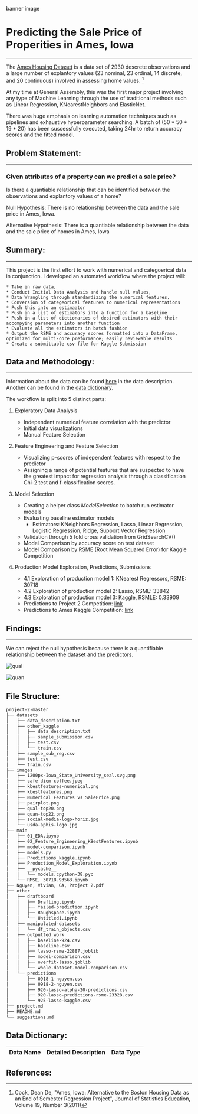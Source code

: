 banner image

# Predicting the Sale Price of Properities in Ames, Iowa
---
The [Ames Housing Dataset](http://www.amstat.org/publications/jse/v19n3/decock.pdf) is a data set of 2930 descrete observations and a large number of explantory values (23 nominal, 23 ordinal, 14 discrete, and 20 continuous) involved in assessing home values. [^fn1]

At my time at General Assembly, this was the first major project involving any type of Machine Learning through the use of traditional methods such as Linear Regression, KNearestNeighbors and ElasticNet. 

There was huge emphasis on learning automation techniques such as pipelines and exhaustive hyperparameter searching. A batch of (50 * 50 * 19 * 20) has been suscessfully executed, taking 24hr to return accuracy scores and the fitted model. 

## Problem Statement:
---

### Given attributes of a property can we predict a sale price?

Is there a quantiable relationship that can be identified between the observations and explantory values of a home?

Null Hypothesis: There is no relationship between the data and the sale price in Ames, Iowa.

Alternative Hypothesis: There is a quantiable relationship between the data and the sale price of homes in Ames, Iowa

## Summary:
---

This project is the first effort to work with numerical and categoerical data in conjunction. I developed an automated workflow where the project will:

    * Take in raw data, 
    * Conduct Initial Data Analysis and handle null values, 
    * Data Wrangling through standardizing the numerical features, 
    * Conversion of categeorical features to numerical representations
    * Push this into an estimaator
    * Push in a list of estimators into a function for a baseline
    * Push in a list of dictionaries of desired estimators with their accompying parameters into another function
    * Evaluate all the estimators in batch fashion
    * Output the RSME and accuracy scores formatted into a DataFrame, optimized for multi-core preformance; easily reviewable results
    * Create a submittable csv file for Kaggle Submission

## Data and Methodology:
---
Information about the data can be found [here]() in the data description. Another can be found in the [data dictionary]().

The workflow is split into 5 distinct parts:

1. Exploratory Data Analysis
    * Independent numerical feature correlation with the predictor
    * Initial data visualizations
    * Manual Feature Selection
    
    
2. Feature Engineering and Feature Selection
    * Visualizing p-scores of independent features with respect to the predictor
    * Assigning a range of potential features that are suspected to have the greatest impact for regression analysis through a classification Chi-2 test and f-classification scores. 
    
    
3. Model Selection
    * Creating a helper class *ModelSelection* to batch run estimator models
    * Evaluating baseline estimator models
        * Estimators: KNeighbors Regression, Lasso, Linear Regression, Logistic Regression, Ridge, Support Vector Regression 
    * Validation through 5 fold cross validation from GridSearchCV()
    * Model Comparison by accuracy score on test dataset
    * Model Comparison by RSME (Root Mean Squared Error) for Kaggle Competition
    
    
4. Production Model Exploration, Predictions, Submissions
    * 4.1 Exploration of production model 1: KNearest Regressors, RSME: 30718
    * 4.2 Exploration of production model 2: Lasso, RSME: 33842
    * 4.3 Exploration of production model 3: Kaggle, RSMLE: 0.33909
    * Predictions to Project 2 Competition: [link](https://www.kaggle.com/c/ga-dsir-824-project-2-regression-challenge/leaderboard#score)
    * Predictions to Ames Kaggle Competition: [link](https://www.kaggle.com/c/house-prices-advanced-regression-techniques/overview)
    


## Findings:
---

We can reject the null hypothesis because there is a quantifiable relationship between the dataset and the predictors.

![qual]()

![quan]()

## File Structure:

```bash
project-2-master
├── datasets
│   ├── data_description.txt
│   ├── other_kaggle
│   │   ├── data_description.txt
│   │   ├── sample_submission.csv
│   │   ├── test.csv
│   │   └── train.csv
│   ├── sample_sub_reg.csv
│   ├── test.csv
│   └── train.csv
├── images
│   ├── 1200px-Iowa_State_University_seal.svg.png
│   ├── cafe-diem-coffee.jpeg
│   ├── kbestfeatures-numerical.png
│   ├── kbestfeatures.png
│   ├── Numerical Features vs SalePrice.png
│   ├── pairplot.png
│   ├── qual-top20.png
│   ├── quan-top22.png
│   ├── social-media-logo-horiz.jpg
│   └── usda-aphis-logo.jpg
├── main
│   ├── 01_EDA.ipynb
│   ├── 02_Feature_Engineering_KBestFeatures.ipynb
│   ├── model-comparison.ipynb
│   ├── models.py
│   ├── Predictions_kaggle.ipynb
│   ├── Production_Model_Exploration.ipynb
│   ├── __pycache__
│   │   └── models.cpython-38.pyc
│   └── RMSE, 30718.93563.ipynb
├── Nguyen, Vivian, GA, Project 2.pdf
├── other
│   ├── draftboard
│   │   ├── Drafting.ipynb
│   │   ├── failed-prediction.ipynb
│   │   ├── Roughspace.ipynb
│   │   └── Untitled1.ipynb
│   ├── manipulated-datasets
│   │   └── df_train_objects.csv
│   ├── outputted work
│   │   ├── baseline-924.csv
│   │   ├── baseline.csv
│   │   ├── lasso-rsme-22887.joblib
│   │   ├── model-comparison.csv
│   │   ├── overfit-lasso.joblib
│   │   └── whole-dataset-model-comparison.csv
│   └── predictions
│       ├── 0918-1-nguyen.csv
│       ├── 0918-2-nguyen.csv
│       ├── 920-lasso-alpha-20-predictions.csv
│       ├── 920-lasso-predictions-rsme-23328.csv
│       └── 925-lasso-kaggle.csv
├── project.md
├── README.md
└── suggestions.md

```

## Data Dictionary:
Data Name | Detailed Description | Data Type | 
----------|----------------------|-----------| 

## References:
[^fn1]: Cock, Dean De, "Ames, Iowa: Alternative to the Boston Housing Data as an End of Semester Regression Project", Journal of Statistics Education, Volume 19, Number 3(2011)
